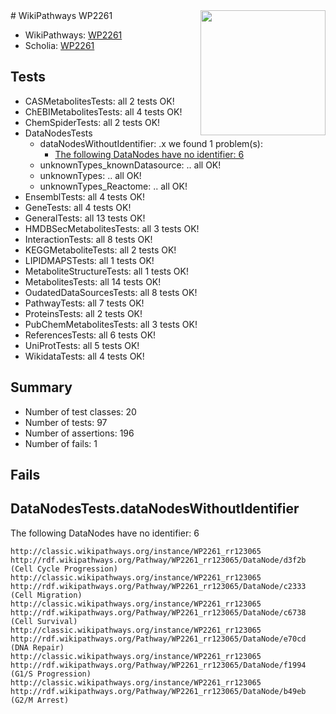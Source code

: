 <img style="float: right; width: 200px" src="https://upload.wikimedia.org/wikipedia/commons/thumb/8/83/Wplogo_with_text_500.png/640px-Wplogo_with_text_500.png" />
# WikiPathways WP2261

* WikiPathways: [WP2261](https://wikipathways.org/pathways/WP2261)
* Scholia: [WP2261](https://scholia.toolforge.org/wikipathways/WP2261)
## Tests
* CASMetabolitesTests: all 2 tests OK!
* ChEBIMetabolitesTests: all 4 tests OK!
* ChemSpiderTests: all 2 tests OK!
* DataNodesTests
    * dataNodesWithoutIdentifier: .x we found 1 problem(s):
        * [The following DataNodes have no identifier: 6](#d2d32fa5)
    * unknownTypes_knownDatasource: .. all OK!
    * unknownTypes: .. all OK!
    * unknownTypes_Reactome: .. all OK!
* EnsemblTests: all 4 tests OK!
* GeneTests: all 4 tests OK!
* GeneralTests: all 13 tests OK!
* HMDBSecMetabolitesTests: all 3 tests OK!
* InteractionTests: all 8 tests OK!
* KEGGMetaboliteTests: all 2 tests OK!
* LIPIDMAPSTests: all 1 tests OK!
* MetaboliteStructureTests: all 1 tests OK!
* MetabolitesTests: all 14 tests OK!
* OudatedDataSourcesTests: all 8 tests OK!
* PathwayTests: all 7 tests OK!
* ProteinsTests: all 2 tests OK!
* PubChemMetabolitesTests: all 3 tests OK!
* ReferencesTests: all 6 tests OK!
* UniProtTests: all 5 tests OK!
* WikidataTests: all 4 tests OK!


## Summary

* Number of test classes: 20
* Number of tests: 97
* Number of assertions: 196
* Number of fails: 1

## Fails

<a name="d2d32fa5" />

## DataNodesTests.dataNodesWithoutIdentifier

The following DataNodes have no identifier: 6
```
http://classic.wikipathways.org/instance/WP2261_rr123065 http://rdf.wikipathways.org/Pathway/WP2261_rr123065/DataNode/d3f2b (Cell Cycle Progression)
http://classic.wikipathways.org/instance/WP2261_rr123065 http://rdf.wikipathways.org/Pathway/WP2261_rr123065/DataNode/c2333 (Cell Migration)
http://classic.wikipathways.org/instance/WP2261_rr123065 http://rdf.wikipathways.org/Pathway/WP2261_rr123065/DataNode/c6738 (Cell Survival)
http://classic.wikipathways.org/instance/WP2261_rr123065 http://rdf.wikipathways.org/Pathway/WP2261_rr123065/DataNode/e70cd (DNA Repair)
http://classic.wikipathways.org/instance/WP2261_rr123065 http://rdf.wikipathways.org/Pathway/WP2261_rr123065/DataNode/f1994 (G1/S Progression)
http://classic.wikipathways.org/instance/WP2261_rr123065 http://rdf.wikipathways.org/Pathway/WP2261_rr123065/DataNode/b49eb (G2/M Arrest)
```

